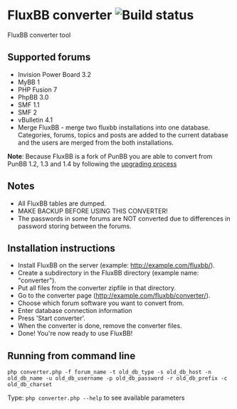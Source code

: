 # FluxBB converter ![Build status](https://secure.travis-ci.org/fluxbb/converter.png?branch=master)

FluxBB converter tool

## Supported forums
 - Invision Power Board 3.2
 - MyBB 1
 - PHP Fusion 7
 - PhpBB 3.0
 - SMF 1.1
 - SMF 2
 - vBulletin 4.1
 - Merge FluxBB - merge two fluxbb installations into one database. Categories, forums, topics and posts are added to the current database and the users are merged from the both installations.

**Note**: Because FluxBB is a fork of PunBB you are able to convert from PunBB 1.2, 1.3 and 1.4 by following the [upgrading process](http://fluxbb.org/downloads/upgrade.html)

## Notes
- All FluxBB tables are dumped.
- MAKE BACKUP BEFORE USING THIS CONVERTER!
- The passwords in some forums are NOT converted due to differences in password storing between the forums.

## Installation instructions
 - Install FluxBB on the server (example: http://example.com/fluxbb/).
 - Create a subdirectory in the FluxBB directory (example name: "converter").
 - Put all files from the converter zipfile in that directory.
 - Go to the converter page (http://example.com/fluxbb/converter/).
 - Choose which forum software you want to convert from.
 - Enter database connection information
 - Press 'Start converter'.
 - When the converter is done, remove the converter files.
 - Done! You're now ready to use FluxBB!

## Running from command line

	php converter.php -f forum_name -t old_db_type -s old_db_host -n old_db_name -u old_db_username -p old_db_password -r old_db_prefix -c old_db_charset

Type: ``php converter.php --help`` to see available parameters
